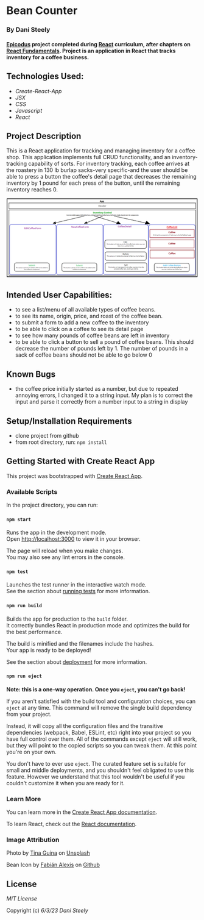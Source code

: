 # Bean Counter

### By Dani Steely

#### [Epicodus][Epicodus] project completed during [React][React] curriculum, after chapters on [React Fundamentals][React Fun]. Project is an application in React that tracks inventory for a coffee business.

## Technologies Used:
* _Create-React-App_
* _JSX_
* _CSS_
* _Javascript_
* _React_

## Project Description
This is a React application for tracking and managing inventory for a coffee shop. This application implements full CRUD functionality, and an inventory-tracking capability of sorts. For inventory tracking, each coffee arrives at the roastery in 130 lb burlap sacks-very specific-and the user should be able to press a button the coffee's detail page that decreases the remaining inventory by 1 pound for each press of the button, until the remaining inventory reaches 0.

![Project Diagram](./src/img/component-diagram.png)

## Intended User Capabilities:
* to see a list/menu of all available types of coffee beans.
* to see its name, origin, price, and roast of the coffee bean.
* to submit a form to add a new coffee to the inventory
* to be able to click on a coffee to see its detail page
* to see how many pounds of coffee beans are left in inventory
* to be able to click a button to sell a pound of coffee beans. This should decrease the number of pounds left by 1. The number of pounds in a sack of coffee beans should not be able to go below 0

## Known Bugs
* the coffee price initially started as a number, but due to repeated annoying errors, I changed it to a string input. My plan is to correct the input and parse it correctly from a number input to a string in display

## Setup/Installation Requirements

* clone project from github
* from root directory, run:
```npm install```

## Getting Started with Create React App

This project was bootstrapped with [Create React App](https://github.com/facebook/create-react-app).

### Available Scripts

In the project directory, you can run:

#### `npm start`

Runs the app in the development mode.\
Open [http://localhost:3000](http://localhost:3000) to view it in your browser.

The page will reload when you make changes.\
You may also see any lint errors in the console.

#### `npm test`

Launches the test runner in the interactive watch mode.\
See the section about [running tests](https://facebook.github.io/create-react-app/docs/running-tests) for more information.

#### `npm run build`

Builds the app for production to the `build` folder.\
It correctly bundles React in production mode and optimizes the build for the best performance.

The build is minified and the filenames include the hashes.\
Your app is ready to be deployed!

See the section about [deployment](https://facebook.github.io/create-react-app/docs/deployment) for more information.

#### `npm run eject`

**Note: this is a one-way operation. Once you `eject`, you can't go back!**

If you aren't satisfied with the build tool and configuration choices, you can `eject` at any time. This command will remove the single build dependency from your project.

Instead, it will copy all the configuration files and the transitive dependencies (webpack, Babel, ESLint, etc) right into your project so you have full control over them. All of the commands except `eject` will still work, but they will point to the copied scripts so you can tweak them. At this point you're on your own.

You don't have to ever use `eject`. The curated feature set is suitable for small and middle deployments, and you shouldn't feel obligated to use this feature. However we understand that this tool wouldn't be useful if you couldn't customize it when you are ready for it.

### Learn More

You can learn more in the [Create React App documentation](https://facebook.github.io/create-react-app/docs/getting-started).

To learn React, check out the [React documentation](https://reactjs.org/).

### Image Attribution
Photo by <a href="https://unsplash.com/@kittinskie?utm_source=unsplash&utm_medium=referral&utm_content=creditCopyText">Tina Guina</a> on <a href="https://unsplash.com/photos/obV_LM0KjxY?utm_source=unsplash&utm_medium=referral&utm_content=creditCopyText">Unsplash</a>

Bean Icon by <a href="https://commons.wikimedia.org/wiki/File:Antu_application-x-javascript.svg">	Fabián Alexis</a> on <a href="https://github.com/fabianalexisinostroza/Antu">Github</a>
  
## License

_MIT License_

Copyright (c) _6/3/23_ _Dani Steely_

[Epicodus]: https://www.epicodus.com/
[React]: https://www.learnhowtoprogram.com/react-part-time
[React Fun]: https://www.learnhowtoprogram.com/react-part-time/react-fundamentals